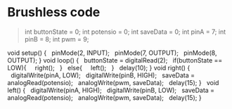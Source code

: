 # Brushless code 
>int buttonState = 0;
int potensio = 0;
int saveData = 0;
int pinA = 7;
int pinB = 8;
int pwm = 9;

void setup()
{
  pinMode(2, INPUT);
  pinMode(7, OUTPUT);
  pinMode(8, OUTPUT);
}
void loop()
{
  buttonState = digitalRead(2);
  if(buttonState == LOW){
    right();
  }
  else{
    left();
  }
  delay(10);
}
void right()
{
  digitalWrite(pinA, LOW);
  digitalWrite(pinB, HIGH);
  saveData = analogRead(potensio);
  analogWrite(pwm, saveData);
  delay(15);
}
  void left()
{
  digitalWrite(pinA, HIGH);
  digitalWrite(pinB, LOW);
  saveData = analogRead(potensio);
  analogWrite(pwm, saveData);
  delay(15);
}
